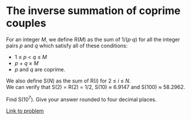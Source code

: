 # The inverse summation of coprime couples

<p>
For an integer <var>M</var>, we define R(<var>M</var>) as the sum of 1/(<var>p</var>·<var>q</var>) for all the integer pairs <var>p</var> and <var>q</var> which satisfy all of these conditions:
</p>
<ul><li> 1 ≤ <var>p</var> &lt; <var>q</var> ≤ <var>M</var></li>
<li> <var>p</var> + <var>q</var> ≥ <var>M</var></li>
<li> <var>p</var> and <var>q</var> are coprime.</li>
</ul><p>
We also define S(<var>N</var>) as the sum of R(<var>i</var>) for 2 ≤ <var>i</var> ≤ <var>N</var>.<br />
We can verify that S(2) = R(2) = 1/2, S(10) ≈ 6.9147 and S(100) ≈ 58.2962.
</p>
<p>
Find S(10<sup>7</sup>). Give your answer rounded to four decimal places.
</p>

[Link to problem](https://projecteuler.net/problem=441)
